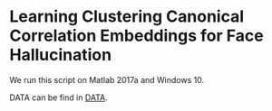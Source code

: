 # Learning Clustering Canonical Correlation Embeddings for Face Hallucination

We run this script on Matlab 2017a and Windows 10.

DATA can be find in [DATA](https://pan.baidu.com/s/17UapLzHIONItbZZoJboN_Q).
